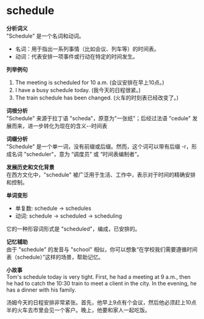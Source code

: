 # schedule

**分析词义**  
"Schedule" 是一个名词和动词。

  

*   名词：用于指出一系列事情（比如会议、列车等）的时间表。
*   动词：代表安排一项事件或行动在特定的时间发生。

  

**列举例句**

  

1.  The meeting is scheduled for 10 a.m. (会议安排在早上10点。)
2.  I have a busy schedule today. (我今天的日程很紧。)
3.  The train schedule has been changed. (火车的时刻表已经改变了。)

  

**词根分析**  
"Schedule" 来源于拉丁语 "scheda"，原意为"一张纸"；后经过法语 "cedule" 发展而来，进一步转化为现在的含义--时间表

  

**词缀分析**  
"Schedule" 是一个单一词，没有前缀或后缀。然而，这个词可以带有后缀 -r，形成名词 "scheduler"，意为 “调度员” 或 “时间表编制者”。

  

**发展历史和文化背景**  
在西方文化中，"schedule" 被广泛用于生活、工作中，表示对于时间的精确安排和控制。

  

**单词变形**

  

*   单复数: schedule -> schedules
*   动词: schedule -> scheduled -> scheduling

  

它的一种形容词形式是 "scheduled"，编成，已安排的。

  

**记忆辅助**  
由于 "schedule" 的发音与 "school" 相似，你可以想象“在学校我们需要遵循时间表（schedule）”这样的场景，帮助记忆。

  

**小故事**  
Tom's schedule today is very tight. First, he had a meeting at 9 a.m., then he had to catch the 10:30 train to meet a client in the city. In the evening, he has a dinner with his family.

  

汤姆今天的日程安排非常紧张。首先，他早上9点有个会议，然后他必须赶上10点半的火车去市里会见一个客户。晚上，他要和家人一起吃饭。
